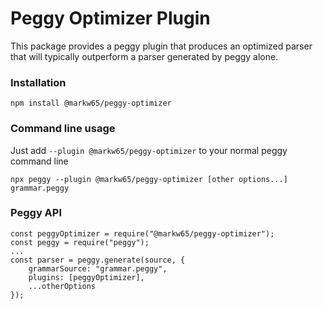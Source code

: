 # Peggy Optimizer Plugin

This package provides a peggy plugin that produces an optimized parser that will typically outperform a parser generated by peggy alone.

### Installation

```
npm install @markw65/peggy-optimizer
```

### Command line usage

Just add `--plugin @markw65/peggy-optimizer` to your normal peggy command line

```
npx peggy --plugin @markw65/peggy-optimizer [other options...] grammar.peggy
```

### Peggy API

```
const peggyOptimizer = require("@markw65/peggy-optimizer");
const peggy = require("peggy");
...
const parser = peggy.generate(source, {
    grammarSource: "grammar.peggy",
    plugins: [peggyOptimizer],
    ...otherOptions
});
```